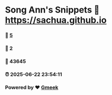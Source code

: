 # Song Ann's Snippets :link: https://sachua.github.io 
### :page_facing_up: [5](https://sachua.github.io/tag.html) 
### :speech_balloon: 2 
### :hibiscus: 43645 
### :alarm_clock: 2025-06-22 23:54:11 
### Powered by :heart: [Gmeek](https://github.com/Meekdai/Gmeek)
